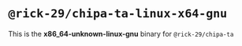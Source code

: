 # `@rick-29/chipa-ta-linux-x64-gnu`

This is the **x86_64-unknown-linux-gnu** binary for `@rick-29/chipa-ta`
